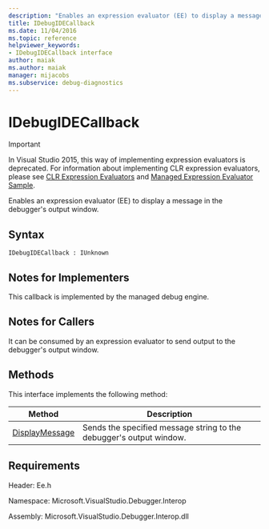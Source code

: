 ```yaml
---
description: "Enables an expression evaluator (EE) to display a message in the debugger's output window."
title: IDebugIDECallback
ms.date: 11/04/2016
ms.topic: reference
helpviewer_keywords:
- IDebugIDECallback interface
author: maiak
ms.author: maiak
manager: mijacobs
ms.subservice: debug-diagnostics
---
```

# IDebugIDECallback

> [!IMPORTANT]
> In Visual Studio 2015, this way of implementing expression evaluators is deprecated. For information about implementing CLR expression evaluators, please see [CLR Expression Evaluators](https://github.com/Microsoft/ConcordExtensibilitySamples/wiki/CLR-Expression-Evaluators) and [Managed Expression Evaluator Sample](https://github.com/Microsoft/ConcordExtensibilitySamples/wiki/Managed-Expression-Evaluator-Sample).

 Enables an expression evaluator (EE) to display a message in the debugger's output window.

## Syntax

```
IDebugIDECallback : IUnknown
```

## Notes for Implementers
 This callback is implemented by the managed debug engine.

## Notes for Callers
 It can be consumed by an expression evaluator to send output to the debugger's output window.

## Methods
 This interface implements the following method:

|Method|Description|
|------------|-----------------|
|[DisplayMessage](../../../extensibility/debugger/reference/idebugidecallback-displaymessage.md)|Sends the specified message string to the debugger's output window.|

## Requirements
 Header: Ee.h

 Namespace: Microsoft.VisualStudio.Debugger.Interop

 Assembly: Microsoft.VisualStudio.Debugger.Interop.dll
